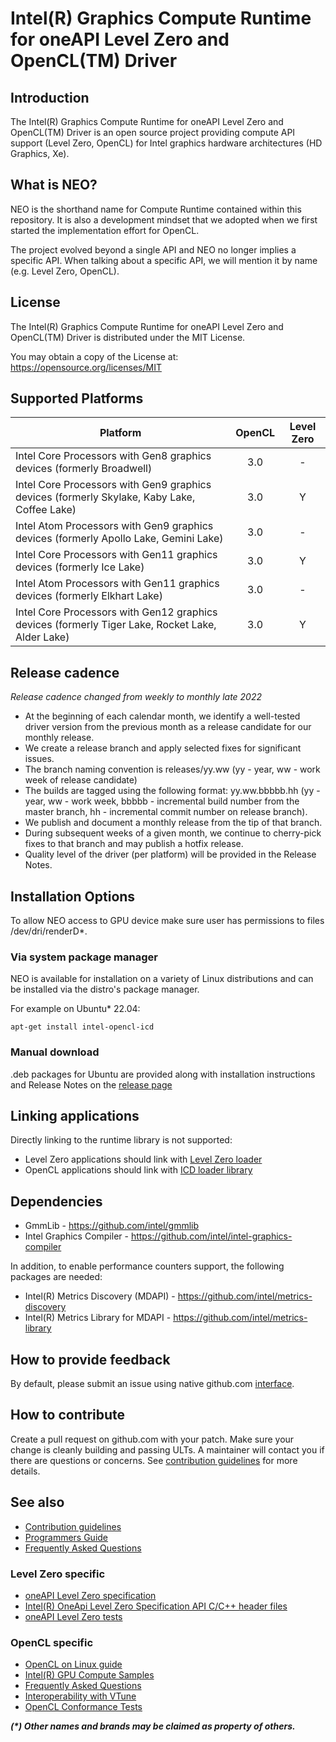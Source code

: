 <!---

Copyright (C) 2018-2023 Intel Corporation

SPDX-License-Identifier: MIT

-->

# Intel(R) Graphics Compute Runtime for oneAPI Level Zero and OpenCL(TM) Driver

## Introduction

The Intel(R) Graphics Compute Runtime for oneAPI Level Zero and OpenCL(TM) Driver
is an open source project providing compute API support (Level Zero, OpenCL)
for Intel graphics hardware architectures (HD Graphics, Xe).

## What is NEO?

NEO is the shorthand name for Compute Runtime contained within this repository.
It is also a development mindset that we adopted when we first started the
implementation effort for OpenCL.

The project evolved beyond a single API and NEO no longer implies a specific API.
When talking about a specific API, we will mention it by name (e.g. Level Zero, OpenCL).

## License

The Intel(R) Graphics Compute Runtime for oneAPI Level Zero and OpenCL(TM) Driver
is distributed under the MIT License.

You may obtain a copy of the License at: https://opensource.org/licenses/MIT

## Supported Platforms

|Platform|OpenCL|Level Zero|
|--------|:----:|:--------:|
|Intel Core Processors with Gen8 graphics devices (formerly Broadwell)| 3.0 | - |
|Intel Core Processors with Gen9 graphics devices (formerly Skylake, Kaby Lake, Coffee Lake)| 3.0 | Y |
|Intel Atom Processors with Gen9 graphics devices (formerly Apollo Lake, Gemini Lake)| 3.0 | - |
|Intel Core Processors with Gen11 graphics devices (formerly Ice Lake)| 3.0 | Y |
|Intel Atom Processors with Gen11 graphics devices (formerly Elkhart Lake)| 3.0 | - |
|Intel Core Processors with Gen12 graphics devices (formerly Tiger Lake, Rocket Lake, Alder Lake)| 3.0 | Y |

## Release cadence

_Release cadence changed from weekly to monthly late 2022_

* At the beginning of each calendar month, we identify a well-tested driver version from the previous month as a release candidate for our monthly release.
* We create a release branch and apply selected fixes for significant issues. 
* The branch naming convention is releases/yy.ww (yy - year, ww - work week of release candidate)
* The builds are tagged using the following format: yy.ww.bbbbb.hh (yy - year, ww - work week, bbbbb - incremental build number from the master branch, hh - incremental commit number on release branch).
* We publish and document a monthly release from the tip of that branch. 
* During subsequent weeks of a given month, we continue to cherry-pick fixes to that branch and may publish a hotfix release. 
* Quality level of the driver (per platform) will be provided in the Release Notes.

## Installation Options

To allow NEO access to GPU device make sure user has permissions to files /dev/dri/renderD*.

### Via system package manager

NEO is available for installation on a variety of Linux distributions
and can be installed via the distro's package manager.

For example on Ubuntu* 22.04:

```
apt-get install intel-opencl-icd
```

### Manual download

.deb packages for Ubuntu are provided along with installation instructions and
Release Notes on the [release page](https://github.com/intel/compute-runtime/releases)

## Linking applications

Directly linking to the runtime library is not supported:
* Level Zero applications should link with [Level Zero loader](https://github.com/oneapi-src/level-zero)
* OpenCL applications should link with [ICD loader library](https://github.com/KhronosGroup/OpenCL-ICD-Loader)

## Dependencies

* GmmLib - https://github.com/intel/gmmlib
* Intel Graphics Compiler - https://github.com/intel/intel-graphics-compiler

In addition, to enable performance counters support, the following packages are needed:
* Intel(R) Metrics Discovery (MDAPI) - https://github.com/intel/metrics-discovery
* Intel(R) Metrics Library for MDAPI - https://github.com/intel/metrics-library

## How to provide feedback

By default, please submit an issue using native github.com [interface](https://github.com/intel/compute-runtime/issues).

## How to contribute

Create a pull request on github.com with your patch. Make sure your change is cleanly building
and passing ULTs. A maintainer will contact you if there are questions or concerns.
See
[contribution guidelines](https://github.com/intel/compute-runtime/blob/master/CONTRIBUTING.md)
for more details.

## See also

* [Contribution guidelines](https://github.com/intel/compute-runtime/blob/master/CONTRIBUTING.md)
* [Programmers Guide](https://github.com/intel/compute-runtime/blob/master/programmers-guide/PROGRAMMERS_GUIDE.md)
* [Frequently Asked Questions](https://github.com/intel/compute-runtime/blob/master/FAQ.md)

### Level Zero specific
* [oneAPI Level Zero specification](https://oneapi-src.github.io/level-zero-spec/level-zero/latest/index.html)
* [Intel(R) OneApi Level Zero Specification API C/C++ header files](https://github.com/oneapi-src/level-zero/)
* [oneAPI Level Zero tests](https://github.com/oneapi-src/level-zero-tests/)

### OpenCL specific

* [OpenCL on Linux guide](https://github.com/bashbaug/OpenCLPapers/blob/markdown/OpenCLOnLinux.md)
* [Intel(R) GPU Compute Samples](https://github.com/intel/compute-samples)
* [Frequently Asked Questions](https://github.com/intel/compute-runtime/blob/master/opencl/doc/FAQ.md)
* [Interoperability with VTune](https://github.com/intel/compute-runtime/blob/master/opencl/doc/VTUNE.md)
* [OpenCL Conformance Tests](https://github.com/KhronosGroup/OpenCL-CTS/)

___(*) Other names and brands may be claimed as property of others.___
